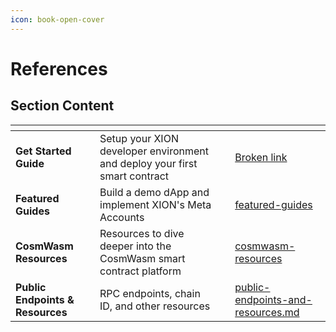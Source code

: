 ```yaml
---
icon: book-open-cover
---
```


# References

## Section Content

<table data-view="cards"><thead><tr><th></th><th></th><th></th><th data-hidden data-card-target data-type="content-ref"></th></tr></thead><tbody><tr><td><strong>Get Started Guide</strong></td><td>Setup your XION developer environment and deploy your first smart contract</td><td></td><td><a href="broken-reference">Broken link</a></td></tr><tr><td><strong>Featured Guides</strong></td><td>Build a demo dApp and implement XION's Meta Accounts</td><td></td><td><a href="../featured-guides/">featured-guides</a></td></tr><tr><td><strong>CosmWasm Resources</strong></td><td>Resources to dive deeper into the CosmWasm smart contract platform</td><td></td><td><a href="cosmwasm-resources/">cosmwasm-resources</a></td></tr><tr><td><strong>Public Endpoints &#x26; Resources</strong></td><td>RPC endpoints, chain ID, and other resources</td><td></td><td><a href="public-endpoints-and-resources.md">public-endpoints-and-resources.md</a></td></tr></tbody></table>
